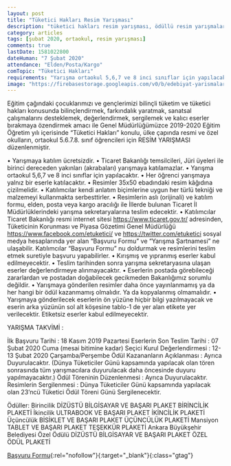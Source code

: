 ```yaml
---
layout: post
title: "Tüketici Hakları Resim Yarışması"
description: "tüketici hakları resim yarışması, ödüllü resim yarışmaları 2020"
category: articles
tags: [şubat 2020, ortaokul, resim yarışması]
comments: true
lastDate: 1581022800
dateHuman: "7 Şubat 2020"
attendance: "Elden/Posta/Kargo"
comTopic: "Tüketici Hakları"
requirements: "Yarışma ortaokul 5,6,7 ve 8 inci sınıflar için yapılacaktır"
image: "https://firebasestorage.googleapis.com/v0/b/edebiyat-yarismalari.appspot.com/o/tuketici-haklari-resim-yarismasi.jpg?alt=media&token=f2af0ba6-a99d-4714-9527-9439abcac357"
---
```


Eğitim çağındaki çocuklarımızı ve gençlerimizi bilinçli tüketim ve tüketici hakları konusunda bilinçlendirmek, farkındalık yaratmak, sanatsal çalışmalarını desteklemek, değerlendirmek, sergilemek ve kalıcı eserler bırakmaya özendirmek amacı ile Genel Müdürlüğümüzce 2019-2020 Eğitim Öğretim yılı içerisinde “Tüketici Hakları” konulu, ülke çapında resmi ve özel okulların, ortaokul 5.6.7.8. sınıf öğrencileri için RESİM YARIŞMASI düzenlenmiştir.

• Yarışmaya katılım ücretsizdir.
• Ticaret Bakanlığı temsilcileri, Jüri üyeleri ile birinci dereceden yakınları (akrabaları) yarışmaya katılamazlar.
• Yarışma ortaokul 5,6,7 ve 8 inci sınıflar için yapılacaktır.
• Her öğrenci yarışmaya yalnız bir eserle katılacaktır.
• Resimler 35x50 ebadındaki resim kâğıdına çizilmelidir.
• Katılımcılar kendi anlatım biçimlerine uygun her türlü tekniği ve malzemeyi kullanmakta serbesttirler.
• Resimlerin aslı (orijinali) ve katılım formu, elden, posta veya kargo aracılığı ile İllerde bulunan Ticaret İl Müdürlüklerindeki yarışma sekretaryalarına teslim edecektir.
• Katılımcılar Ticaret Bakanlığı resmi internet sitesi https://www.ticaret.gov.tr/ adresinden, Tüketicinin Korunması ve Piyasa Gözetimi Genel Müdürlüğü https://www.facebook.com/etuketici/ ve https://twitter.com/etuketici sosyal medya hesaplarında yer alan “Başvuru Formu” ve “Yarışma Şartnamesi” ne ulaşabilir. Katılımcılar “Başvuru Formu” nu doldurmak ve resimlerini teslim etmek suretiyle başvuru yapabilirler.
• Kırışmış ve yıpranmış eserler kabul edilmeyecektir.
• Teslim tarihinden sonra yarışma sekretaryasına ulaşan eserler değerlendirmeye alınmayacaktır.
• Eserlerin postada görebileceği zararlardan ve postadan doğabilecek gecikmeden Bakanlığımız sorumlu değildir.
• Yarışmaya gönderilen resimler daha önce yayınlanmamış ya da her hangi bir ödül kazanmamış olmalıdır. Ya da kopyalanmış olmamalıdır.
• Yarışmaya gönderilecek eserlerin ön yüzüne hiçbir bilgi yazılmayacak ve eserin arka yüzünün sol alt köşesine tablo-1 de yer alan etikete yer verilecektir. Etiketsiz eserler kabul edilmeyecektir.

YARIŞMA TAKVİMİ :
 
İlk Başvuru Tarihi	:	18 Kasım 2019 Pazartesi
Eserlerin Son Teslim Tarihi	:	07 Şubat 2020 Cuma (mesai bitimine kadar)
Seçici Kurul Değerlendirmesi	:	12-13 Şubat 2020 Çarşamba/Perşembe
Ödül Kazananların Açıklanması	:	Ayrıca Duyurulacaktır. 
(Dünya Tüketiciler Günü kapsamında yapılacak olan tören sonrasında tüm yarışmacılara duyurulacak daha öncesinde duyuru yapılmayacaktır.)
Ödül Töreninin Düzenlenmesi	:	Ayrıca Duyurulacaktır.
Resimlerin Sergilenmesi	:	Dünya Tüketiciler Günü kapsamında yapılacak olan 23’ncü Tüketici Ödül Töreni Günü Sergilenecektir.

Ödüller:
Birincilik DİZÜSTÜ BİLGİSAYAR VE BAŞARI PLAKET BİRİNCİLİK PLAKETİ
İkincilik ULTRABOOK VE BAŞARI PLAKET İKİNCİLİK PLAKETİ
Üçüncülük BİSİKLET VE BAŞARI PLAKET ÜÇÜNCÜLÜK PLAKETİ
Mansiyon TABLET VE BAŞARI PLAKET TEŞEKKÜR PLAKETİ Ankara Büyükşehir Belediyesi Özel Ödülü DİZÜSTÜ BİLGİSAYAR VE BAŞARI PLAKET ÖZEL ÖDÜL PLAKETİ


[Başvuru Formu](https://tuketici.ticaret.gov.tr/data/5ddd184f13b87667f8ea10e0/resim_yarismasi_taahhutname_2019_2020.pdf?utm_source=edebiyatyarismalari.com&utm_medium=affiliate&utm_campaign=cpc){:rel="nofollow"}{:target="_blank"}{:class="gtag"}